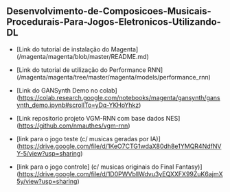 ## Desenvolvimento-de-Composicoes-Musicais-Procedurais-Para-Jogos-Eletronicos-Utilizando-DL

* [Link do tutorial de instalação do Magenta] (/magenta/magenta/blob/master/README.md)

* [Link do tutorial de utilização do Performance RNN] (/magenta/magenta/tree/master/magenta/models/performance_rnn)

* [Link do GANSynth Demo no colab] (https://colab.research.google.com/notebooks/magenta/gansynth/gansynth_demo.ipynb#scrollTo=yDq-YKHoYhkz)

* [Link repositorio projeto VGM-RNN com base dados NES] (https://github.com/nmauthes/vgm-rnn)

* [link para o jogo teste (c/ musicas geradas por IA)] (https://drive.google.com/file/d/1KeO7CTG1wdaX80dh8e1YMQR4NdfNVY-5/view?usp=sharing)

* [link para o jogo controle] (c/ musicas originais do Final Fantasy)] (https://drive.google.com/file/d/1D0PWVblIWdvu3yEQXXFX99ZuK6ajmX5y/view?usp=sharing)
